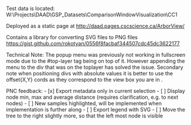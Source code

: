 Test data is located: W:\Projects\DAAD\GSP_Datasets\ComparisonWindowVisualization\CC1

Deployed as a static page at http://daad.pages.cscscience.ca/ArborView/

Contains a library for converting SVG files to PNG files
https://gist.github.com/rokotyan/0556f8facbaf344507cdc45dc3622177


Technical Note:
The popup menu was previously not working in fullscreen mode due to the #top-layer tag being on top of it. However appending the menu to the div that was on the toplayer has solved the issue. Secondary note when positioning divs with absolute values it is better to use the offset{X,Y} cords as they correspond to the view box you are in .


PNC feedback:
    - [x] Export metadata only in current selection
    - [ ] Display node min, max and average distance (requires clarification, e.g. to next nodes)
    - [ ] New samples highlighted, will be implemented when implementation is further along
    - [ ] Export legend with SVG
    - [ ] Move the tree to the right slightly more, so that the left most node is visible